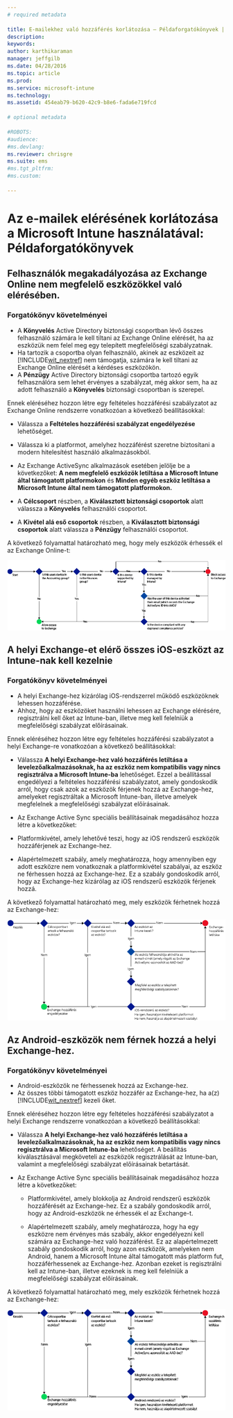 ```yaml
---
# required metadata

title: E-mailekhez való hozzáférés korlátozása – Példaforgatókönyvek | Microsoft Intune
description:
keywords:
author: karthikaraman
manager: jeffgilb
ms.date: 04/28/2016
ms.topic: article
ms.prod:
ms.service: microsoft-intune
ms.technology:
ms.assetid: 454eab79-b620-42c9-b8e6-fada6e719fcd

# optional metadata

#ROBOTS:
#audience:
#ms.devlang:
ms.reviewer: chrisgre
ms.suite: ems
#ms.tgt_pltfrm:
#ms.custom:

---
```


# Az e-mailek elérésének korlátozása a Microsoft Intune használatával: Példaforgatókönyvek

## Felhasználók megakadályozása az Exchange Online nem megfelelő eszközökkel való elérésében.
### Forgatókönyv követelményei
- A **Könyvelés** Active Directory biztonsági csoportban lévő összes felhasználó számára le kell tiltani az Exchange Online elérését, ha az eszközük nem felel meg egy telepített megfelelőségi szabályzatnak.
- Ha tartozik a csoportba olyan felhasználó, akinek az eszközeit az [!INCLUDE[wit_nextref](../includes/wit_nextref_md.md)] nem támogatja, számára le kell tiltani az Exchange Online elérését a kérdéses eszközökön.
- A **Pénzügy** Active Directory biztonsági csoportba tartozó egyik felhasználóra sem lehet érvényes a szabályzat, még akkor sem, ha az adott felhasználó a **Könyvelés** biztonsági csoportban is szerepel.

Ennek eléréséhez hozzon létre egy feltételes hozzáférési szabályzatot az Exchange Online rendszerre vonatkozóan a következő beállításokkal:

-   Válassza a **Feltételes hozzáférési szabályzat engedélyezése** lehetőséget.

- Válassza ki a platformot, amelyhez hozzáférést szeretne biztosítani a modern hitelesítést használó alkalmazásokból.
- Az Exchange ActiveSync alkalmazások esetében jelölje be a következőket: **A nem megfelelő eszközök letiltása a Microsoft Intune által támogatott platformokon** és **Minden egyéb eszköz letiltása a Microsoft Intune által nem támogatott platformokon.**
-   A **Célcsoport** részben, a **Kiválasztott biztonsági csoportok** alatt válassza a **Könyvelés** felhasználói csoportot.

-   A **Kivétel alá eső csoportok** részben, a **Kiválasztott biztonsági csoportok** alatt válassza a **Pénzügy** felhasználói csoportot.


A következő folyamattal határozható meg, hogy mely eszközök érhessék el az Exchange Online-t:

![Az eszközök általi elérés folyamata](./media/ConditionalAccess8-5.png)

## A helyi Exchange-et elérő összes iOS-eszközt az Intune-nak kell kezelnie
### Forgatókönyv követelményei
- A helyi Exchange-hez kizárólag iOS-rendszerrel működő eszközöknek lehessen hozzáférése.
- Ahhoz, hogy az eszközöket használni lehessen az Exchange elérésére, regisztrálni kell őket az Intune-ban, illetve meg kell felelniük a megfelelőségi szabályzat előírásainak.

Ennek eléréséhez hozzon létre egy feltételes hozzáférési szabályzatot a helyi Exchange-re vonatkozóan a következő beállításokkal:

-   Válassza **A helyi Exchange-hez való hozzáférés letiltása a levelezőalkalmazásoknak, ha az eszköz nem kompatibilis vagy nincs regisztrálva a Microsoft Intune-ba** lehetőséget. Ezzel a beállítással engedélyezi a feltételes hozzáférési szabályzatot, amely gondoskodik arról, hogy csak azok az eszközök férjenek hozzá az Exchange-hez, amelyeket regisztráltak a Microsoft Intune-ban, illetve amelyek megfelelnek a megfelelőségi szabályzat előírásainak.

-   Az Exchange Active Sync speciális beállításainak megadásához hozza létre a következőket:

  -   Platformkivétel, amely lehetővé teszi, hogy az iOS rendszerű eszközök hozzáférjenek az Exchange-hez.   

  -   Alapértelmezett szabály, amely meghatározza, hogy amennyiben egy adott eszközre nem vonatkoznak a platformkivétel szabályai, az eszköz ne férhessen hozzá az Exchange-hez. Ez a szabály gondoskodik arról, hogy az Exchange-hez kizárólag az iOS rendszerű eszközök férjenek hozzá.

A következő folyamattal határozható meg, mely eszközök férhetnek hozzá az Exchange-hez:

![Az eszközök általi elérés folyamata](./media/ConditionalAccess8-3.png)

## Az Android-eszközök nem férnek hozzá a helyi Exchange-hez.
### Forgatókönyv követelményei
- Android-eszközök ne férhessenek hozzá az Exchange-hez.
- Az összes többi támogatott eszköz hozzáfér az Exchange-hez, ha a(z) [!INCLUDE[wit_nextref](../includes/wit_nextref_md.md)] kezeli őket.

Ennek eléréséhez hozzon létre egy feltételes hozzáférési szabályzatot a helyi Exchange rendszerre vonatkozóan a következő beállításokkal:

-   Válassza **A helyi Exchange-hez való hozzáférés letiltása a levelezőalkalmazásoknak, ha az eszköz nem kompatibilis vagy nincs regisztrálva a Microsoft Intune-ba** lehetőséget. A beállítás kiválasztásával megköveteli az eszközök regisztrálását az Intune-ban, valamint a megfelelőségi szabályzat előírásainak betartását.

- Az Exchange Active Sync speciális beállításainak megadásához hozza létre a következőket:
  -   Platformkivétel, amely blokkolja az Android rendszerű eszközök hozzáférését az Exchange-hez. Ez a szabály gondoskodik arról, hogy az Android-eszközök ne érhessék el az Exchange-t.

  -   Alapértelmezett szabály, amely meghatározza, hogy ha egy eszközre nem érvényes más szabály, akkor engedélyezni kell számára az Exchange-hez való hozzáférést. Ez az alapértelmezett szabály gondoskodik arról, hogy azon eszközök, amelyeken nem Android, hanem a Microsoft Intune által támogatott más platform fut, hozzáférhessenek az Exchange-hez. Azonban ezeket is regisztrálni kell az Intune-ban, illetve ezeknek is meg kell felelniük a megfelelőségi szabályzat előírásainak.

A következő folyamattal határozható meg, mely eszközök férhetnek hozzá az Exchange-hez:

![Az eszközök általi elérés folyamata](./media/ConditionalAccess8-4.png)


<!--HONumber=Jun16_HO2-->


